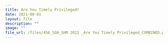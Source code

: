 ```yaml
---
title: Are You Timely Privileged?
date: 2021-08-01
layout: file
description: ""
image: ""
file_url: /files/456_SGH_SHM 2021 _Are You Timely Privileged_COMBINED.pdf
---
```

